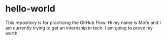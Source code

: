 # hello-world
This repository is for practicing the GitHub Flow.
Hi my name is Mofe and I am currently trying to get an internship in tech. I am going to prove my worth
